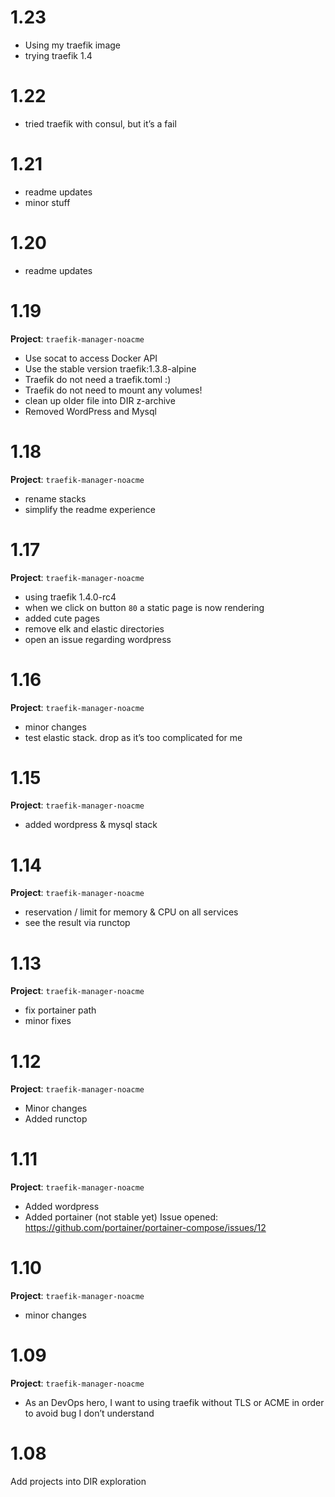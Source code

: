 
# 1.23
- Using my traefik image
- trying traefik 1.4

# 1.22
- tried traefik with consul, but it’s a fail

# 1.21
- readme updates
- minor stuff

# 1.20
- readme updates

# 1.19

**Project**: `traefik-manager-noacme`

- Use socat to access Docker API
- Use the stable version traefik:1.3.8-alpine
- Traefik do not need a traefik.toml :)
- Traefik do not need to mount any volumes!
- clean up older file into DIR z-archive
- Removed WordPress and Mysql

# 1.18

**Project**: `traefik-manager-noacme`

- rename stacks
- simplify the readme experience

# 1.17

**Project**: `traefik-manager-noacme`

- using traefik 1.4.0-rc4
- when we click on button `80` a static page is now rendering
- added cute pages
- remove elk and elastic directories
- open an issue regarding wordpress

# 1.16

**Project**: `traefik-manager-noacme`

- minor changes
- test elastic stack. drop as it’s too complicated for me

# 1.15

**Project**: `traefik-manager-noacme`

- added wordpress & mysql stack

# 1.14

**Project**: `traefik-manager-noacme`

- reservation / limit for memory & CPU on all services
- see the result via runctop

# 1.13

**Project**: `traefik-manager-noacme`

- fix portainer path
- minor fixes

# 1.12

**Project**: `traefik-manager-noacme`

- Minor changes
- Added runctop

# 1.11

**Project**: `traefik-manager-noacme`

- Added wordpress
- Added portainer (not stable yet)
Issue opened: https://github.com/portainer/portainer-compose/issues/12

# 1.10
**Project**: `traefik-manager-noacme`

- minor changes

# 1.09

**Project**: `traefik-manager-noacme`

- As an DevOps hero, I want to using traefik without TLS or ACME in order to avoid bug I don’t understand

# 1.08

Add projects into DIR exploration

